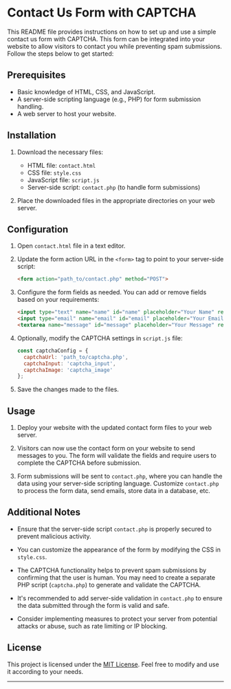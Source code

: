 <h1>Contact Us Form with CAPTCHA</h1>

This README file provides instructions on how to set up and use a simple contact us form with CAPTCHA. This form can be integrated into your website to allow visitors to contact you while preventing spam submissions. Follow the steps below to get started:

## Prerequisites

- Basic knowledge of HTML, CSS, and JavaScript.
- A server-side scripting language (e.g., PHP) for form submission handling.
- A web server to host your website.

## Installation

1. Download the necessary files:
   - HTML file: `contact.html`
   - CSS file: `style.css`
   - JavaScript file: `script.js`
   - Server-side script: `contact.php` (to handle form submissions)

2. Place the downloaded files in the appropriate directories on your web server.

## Configuration

1. Open `contact.html` file in a text editor.

2. Update the form action URL in the `<form>` tag to point to your server-side script:
   ```html
   <form action="path_to/contact.php" method="POST">
   ```

3. Configure the form fields as needed. You can add or remove fields based on your requirements:
   ```html
   <input type="text" name="name" id="name" placeholder="Your Name" required>
   <input type="email" name="email" id="email" placeholder="Your Email" required>
   <textarea name="message" id="message" placeholder="Your Message" required></textarea>
   ```

4. Optionally, modify the CAPTCHA settings in `script.js` file:
   ```javascript
   const captchaConfig = {
     captchaUrl: 'path_to/captcha.php',
     captchaInput: 'captcha_input',
     captchaImage: 'captcha_image'
   };
   ```

5. Save the changes made to the files.

## Usage

1. Deploy your website with the updated contact form files to your web server.

2. Visitors can now use the contact form on your website to send messages to you. The form will validate the fields and require users to complete the CAPTCHA before submission.

3. Form submissions will be sent to `contact.php`, where you can handle the data using your server-side scripting language. Customize `contact.php` to process the form data, send emails, store data in a database, etc.

## Additional Notes

- Ensure that the server-side script `contact.php` is properly secured to prevent malicious activity.

- You can customize the appearance of the form by modifying the CSS in `style.css`.

- The CAPTCHA functionality helps to prevent spam submissions by confirming that the user is human. You may need to create a separate PHP script (`captcha.php`) to generate and validate the CAPTCHA.

- It's recommended to add server-side validation in `contact.php` to ensure the data submitted through the form is valid and safe.

- Consider implementing measures to protect your server from potential attacks or abuse, such as rate limiting or IP blocking.

## License

This project is licensed under the [MIT License](https://opensource.org/licenses/MIT). Feel free to modify and use it according to your needs.

---
